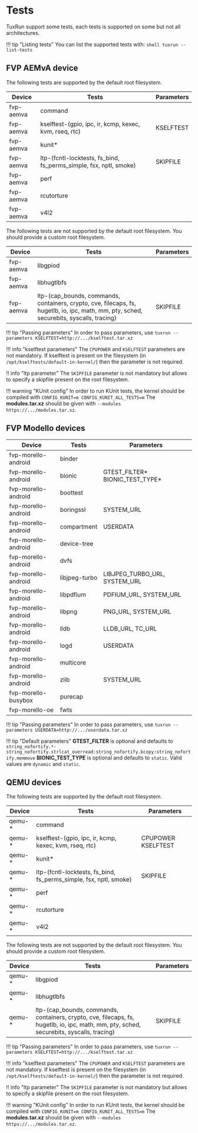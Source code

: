 # Tests

TuxRun support some tests, each tests is supported on some but not all architectures.

!!! tip "Listing tests"
    You can list the supported tests with:
    ```shell
    tuxrun --list-tests
    ```

## FVP AEMvA device

The following tests are supported by the default root filesystem.

Device    | Tests                                                             | Parameters |
----------|-------------------------------------------------------------------|------------|
fvp-aemva | command                                                           |            |
fvp-aemva | kselftest-(gpio, ipc, ir, kcmp, kexec, kvm, rseq, rtc)            | KSELFTEST  |
fvp-aemva | kunit\*                                                           |            |
fvp-aemva | ltp-(fcntl-locktests, fs_bind, fs_perms_simple, fsx, nptl, smoke) | SKIPFILE   |
fvp-aemva | perf                                                              |            |
fvp-aemva | rcutorture                                                        |            |
fvp-aemva | v4l2                                                              |            |

The following tests are not supported by the default root filesystem. You should
provide a custom root filesystem.

Device    | Tests                                                                                                                                         | Parameters |
----------|-----------------------------------------------------------------------------------------------------------------------------------------------|------------|
fvp-aemva | libgpiod                                                                                                                                      |            |
fvp-aemva | libhugtlbfs                                                                                                                                   |            |
fvp-aemva | ltp-(cap_bounds, commands, containers, crypto, cve, filecaps, fs, hugetlb, io, ipc, math, mm, pty, sched, securebits, syscalls, tracing)      | SKIPFILE   |

!!! tip "Passing parameters"
    In order to pass parameters, use `tuxrun --parameters KSELFTEST=http://.../kselftest.tar.xz`

!!! info "kselftest parameters"
    The `CPUPOWER` and `KSELFTEST` parameters are not mandatory. If kselftest
    is present on the filesystem (in `/opt/kselftests/default-in-kernel/`) then the
    parameter is not required.

!! info "ltp parameter"
    The `SKIPFILE` parameter is not mandatory but allows to specify a skipfile
    present on the root filesystem.

!!! warning "KUnit config"
    In order to run KUnit tests, the kernel should be compiled with
    ```
    CONFIG_KUNIT=m
    CONFIG_KUNIT_ALL_TESTS=m
    ```
    The **modules.tar.xz** should be given with `--modules https://.../modules.tar.xz`.


## FVP Modello devices

Device              | Tests        | Parameters                       |
--------------------|--------------|----------------------------------|
fvp-morello-android | binder       |                                  |
fvp-morello-android | bionic       | GTEST_FILTER\* BIONIC_TEST_TYPE\*|
fvp-morello-android | boottest     |                                  |
fvp-morello-android | boringssl    | SYSTEM_URL                       |
fvp-morello-android | compartment  | USERDATA                         |
fvp-morello-android | device-tree  |                                  |
fvp-morello-android | dvfs         |                                  |
fvp-morello-android | libjpeg-turbo| LIBJPEG_TURBO_URL, SYSTEM_URL    |
fvp-morello-android | libpdfium    | PDFIUM_URL, SYSTEM_URL           |
fvp-morello-android | libpng       | PNG_URL, SYSTEM_URL              |
fvp-morello-android | lldb         | LLDB_URL, TC_URL                 |
fvp-morello-android | logd         | USERDATA                         |
fvp-morello-android | multicore    |                                  |
fvp-morello-android | zlib         | SYSTEM_URL                       |
fvp-morello-busybox | purecap      |                                  |
fvp-morello-oe      | fwts         |                                  |

!!! tip "Passing parameters"
    In order to pass parameters, use `tuxrun --parameters USERDATA=http://.../userdata.tar.xz`

!!! tip "Default parameters"
    **GTEST_FILTER** is optional and defaults to
    ```
    string_nofortify.*-string_nofortify.strlcat_overread:string_nofortify.bcopy:string_nofortify.memmove
    ```
    **BIONIC_TEST_TYPE** is optional and defaults to `static`. Valid values are `dynamic` and `static`.

## QEMU devices

The following tests are supported by the default root filesystem.

Device  | Tests                                                             | Parameters         |
--------|-------------------------------------------------------------------|--------------------|
qemu-\* | command                                                           |                    |
qemu-\* | kselftest-(gpio, ipc, ir, kcmp, kexec, kvm, rseq, rtc)            | CPUPOWER KSELFTEST |
qemu-\* | kunit\*                                                           |                    |
qemu-\* | ltp-(fcntl-locktests, fs_bind, fs_perms_simple, fsx, nptl, smoke) | SKIPFILE           |
qemu-\* | perf                                                              |                    |
qemu-\* | rcutorture                                                        |                    |
qemu-\* | v4l2                                                              |                    |

The following tests are not supported by the default root filesystem. You should
provide a custom root filesystem.

Device  | Tests                                                                                                                                    | Parameters |
--------|------------------------------------------------------------------------------------------------------------------------------------------|------------|
qemu-\* | libgpiod                                                                                                                                 |            |
qemu-\* | libhugtlbfs                                                                                                                              |            |
qemu-\* | ltp-(cap_bounds, commands, containers, crypto, cve, filecaps, fs, hugetlb, io, ipc, math, mm, pty, sched, securebits, syscalls, tracing) | SKIPFILE   |

!!! tip "Passing parameters"
    In order to pass parameters, use `tuxrun --parameters KSELFTEST=http://.../kselftest.tar.xz`

!!! info "kselftest parameters"
    The `CPUPOWER` and `KSELFTEST` parameters are not mandatory. If kselftest
    is present on the filesystem (in `/opt/kselftests/default-in-kernel/`) then the
    parameter is not required.

!! info "ltp parameter"
    The `SKIPFILE` parameter is not mandatory but allows to specify a skipfile
    present on the root filesystem.

!!! warning "KUnit config"
    In order to run KUnit tests, the kernel should be compiled with
    ```
    CONFIG_KUNIT=m
    CONFIG_KUNIT_ALL_TESTS=m
    ```
    The **modules.tar.xz** should be given with `--modules https://.../modules.tar.xz`.
